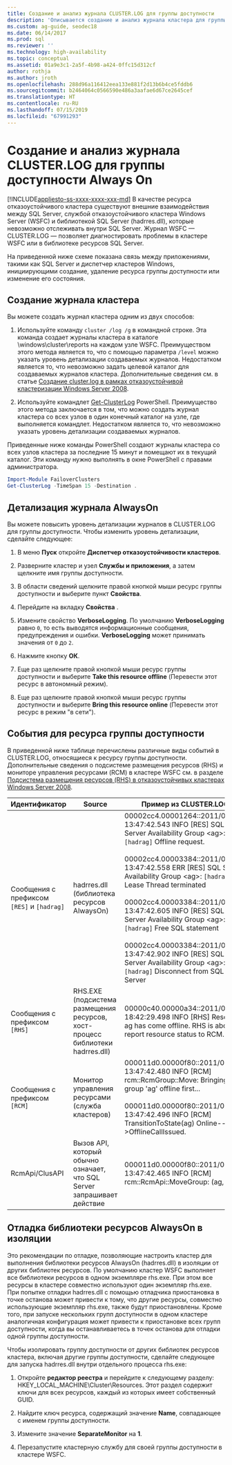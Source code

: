 ```yaml
---
title: Создание и анализ журнала CLUSTER.LOG для группы доступности
description: 'Описывается создание и анализ журнала кластера для группы доступности Always On. '
ms.custom: ag-guide, seodec18
ms.date: 06/14/2017
ms.prod: sql
ms.reviewer: ''
ms.technology: high-availability
ms.topic: conceptual
ms.assetid: 01a9e3c1-2a5f-4b98-a424-0ffc15d312cf
author: rothja
ms.author: jroth
ms.openlocfilehash: 288d96a116412eea133e881f2d13b6b4ce5fddb6
ms.sourcegitcommit: b2464064c0566590e486a3aafae6d67ce2645cef
ms.translationtype: HT
ms.contentlocale: ru-RU
ms.lasthandoff: 07/15/2019
ms.locfileid: "67991293"
---
```

# <a name="generate-and-analyze-the-clusterlog-for-an-always-on-availability-group"></a>Создание и анализ журнала CLUSTER.LOG для группы доступности Always On
[!INCLUDE[appliesto-ss-xxxx-xxxx-xxx-md](../../../includes/appliesto-ss-xxxx-xxxx-xxx-md.md)]
  В качестве ресурса отказоустойчивого кластера существуют внешние взаимодействия между SQL Server, службой отказоустойчивого кластера Windows Server (WSFC) и библиотекой SQL Server (hadrres.dll), которые невозможно отслеживать внутри SQL Server. Журнал WSFC — CLUSTER.LOG — позволяет диагностировать проблемы в кластере WSFC или в библиотеке ресурсов SQL Server.  
  
 На приведенной ниже схеме показана связь между приложениями, такими как SQL Server и диспетчер кластеров Windows, инициирующими создание, удаление ресурса группы доступности или изменение его состояния.  
  
## <a name="generate-cluster-log"></a>Создание журнала кластера  
 Вы можете создать журнал кластера одним из двух способов:  
  
1.  Используйте команду `cluster /log /g` в командной строке. Эта команда создает журналы кластера в каталоге \windows\cluster\reports на каждом узле WSFC. Преимуществом этого метода является то, что с помощью параметра `/level` можно указать уровень детализации создаваемых журналов. Недостатком является то, что невозможно задать целевой каталог для создаваемых журналов кластера. Дополнительные сведения см. в статье [Создание cluster.log в рамках отказоустойчивой кластеризации Windows Server 2008](https://blogs.msdn.com/b/clustering/archive/2008/09/24/8962934.aspx).  
  
2.  Используйте командлет [Get-ClusterLog](https://technet.microsoft.com/library/ee461045.aspx) PowerShell. Преимущество этого метода заключается в том, что можно создать журнал кластера со всех узлов в один конечный каталог на узле, где выполняется командлет. Недостатком является то, что невозможно указать уровень детализации создаваемых журналов.  
  
 Приведенные ниже команды PowerShell создают журналы кластера со всех узлов кластера за последние 15 минут и помещают их в текущий каталог. Эти команду нужно выполнять в окне PowerShell с правами администратора.  
  
```powershell  
Import-Module FailoverClusters   
Get-ClusterLog -TimeSpan 15 -Destination .  
```  
  
## <a name="always-on-log-verbosity"></a>Детализация журнала AlwaysOn  
 Вы можете повысить уровень детализации журналов в CLUSTER.LOG для группы доступности. Чтобы изменить уровень детализации, сделайте следующее:  
  
1.  В меню **Пуск** откройте **Диспетчер отказоустойчивости кластеров**.  
  
2.  Разверните кластер и узел **Службы и приложения**, а затем щелкните имя группы доступности.  
  
3.  В области сведений щелкните правой кнопкой мыши ресурс группы доступности и выберите пункт **Свойства**.  
  
4.  Перейдите на вкладку **Свойства** .  
  
5.  Измените свойство **VerboseLogging**. По умолчанию **VerboseLogging** равно `0`, то есть выводятся информационные сообщения, предупреждения и ошибки. **VerboseLogging** может принимать значения от `0` до `2`.  
  
6.  Нажмите кнопку **ОК**.  
  
7.  Еще раз щелкните правой кнопкой мыши ресурс группы доступности и выберите **Take this resource offline** (Перевести этот ресурс в автономный режим).  
  
8.  Еще раз щелкните правой кнопкой мыши ресурс группы доступности и выберите **Bring this resource online** (Перевести этот ресурс в режим "в сети").  
  
## <a name="availability-group-resource-events"></a>События для ресурса группы доступности  
 В приведенной ниже таблице перечислены различные виды событий в CLUSTER.LOG, относящиеся к ресурсу группы доступности. Дополнительные сведения о подсистеме размещения ресурсов (RHS) и мониторе управления ресурсами (RCM) в кластере WSFC см. в разделе [Подсистема размещения ресурсов (RHS) в отказоустойчивых кластерах Windows Server 2008](https://blogs.technet.com/b/askcore/archive/2009/11/23/resource-hosting-subsystem-rhs-in-windows-server-2008-failover-clusters.aspx).  
  
|Идентификатор|Source|Пример из CLUSTER.LOG|  
|----------------|------------|------------------------------|  
|Сообщения с префиксом `[RES]` и `[hadrag]`|hadrres.dll (библиотека ресурсов AlwaysOn)|00002cc4.00001264::2011/08/05-13:47:42.543 INFO  [RES] SQL Server Availability Group \<ag>: `[hadrag]` Offline request.<br /><br /> 00002cc4.00003384::2011/08/05-13:47:42.558 ERR   [RES] SQL Server Availability Group \<ag>: `[hadrag]` Lease Thread terminated<br /><br /> 00002cc4.00003384::2011/08/05-13:47:42.605 INFO  [RES] SQL Server Availability Group \<ag>: `[hadrag]` Free SQL statement<br /><br /> 00002cc4.00003384::2011/08/05-13:47:42.902 INFO  [RES] SQL Server Availability Group \<ag>: `[hadrag]` Disconnect from SQL Server|  
|Сообщения с префиксом `[RHS]`|RHS.EXE (подсистема размещения ресурсов, хост-процесс библиотеки hadrres.dll)|00000c40.00000a34::2011/08/10-18:42:29.498 INFO  [RHS] Resource ag has come offline. RHS is about to report resource status to RCM.|  
|Сообщения с префиксом `[RCM]`|Монитор управления ресурсами (служба кластеров)|000011d0.00000f80::2011/08/05-13:47:42.480 INFO  [RCM] rcm::RcmGroup::Move: Bringing group 'ag' offline first...<br /><br /> 000011d0.00000f80::2011/08/05-13:47:42.496 INFO  [RCM] TransitionToState(ag) Online-->OfflineCallIssued.|  
|RcmApi/ClusAPI|Вызов API, который обычно означает, что SQL Server запрашивает действие|000011d0.00000f80::2011/08/05-13:47:42.465 INFO  [RCM] rcm::RcmApi::MoveGroup: (ag, 2)|  
  
## <a name="debug-always-on-resource-dll-in-isolation"></a>Отладка библиотеки ресурсов AlwaysOn в изоляции  
 Это рекомендации по отладке, позволяющие настроить кластер для выполнения библиотеки ресурсов AlwaysOn (hadrres.dll) в изоляции от других библиотек ресурсов. По умолчанию кластер WSFC выполняет все библиотеки ресурсов в одном экземпляре rhs.exe. При этом все ресурсы в кластере совместно используют один экземпляр rhs.exe. При попытке отладки hadrres.dll с помощью отладчика приостановка в точке останова может привести к тому, что другие ресурсы, совместно использующие экземпляр rhs.exe, также будут приостановлены. Кроме того, при запуске нескольких групп доступности в одном кластере аналогичная конфигурация может привести к приостановке всех групп доступности, когда вы останавливаетесь в точек останова для отладки одной группы доступности.  
  
 Чтобы изолировать группу доступности от других библиотек ресурсов кластера, включая другие группы доступности, сделайте следующее для запуска hadrres.dll внутри отдельного процесса rhs.exe:  
  
1.  Откройте **редактор реестра** и перейдите к следующему разделу: HKEY_LOCAL_MACHINE\Cluster\Resources. Этот раздел содержит ключи для всех ресурсов, каждый из которых имеет собственный GUID.  
  
2.  Найдите ключ ресурса, содержащий значение **Name**, совпадающее с именем группы доступности.  
  
3.  Измените значение **SeparateMonitor** на **1**.  
  
4.  Перезапустите кластерную службу для своей группы доступности в кластере WSFC.  
  
  
